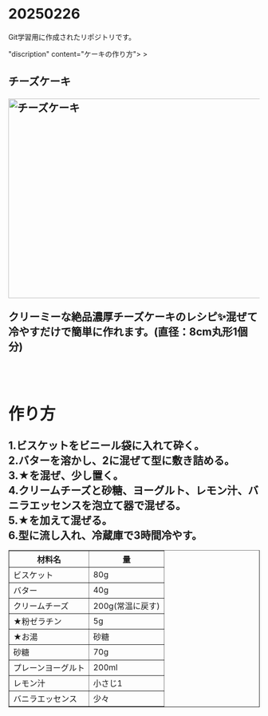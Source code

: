 # 20250226
Git学習用に作成されたリポジトリです。
<!DOCTYPE html>
<html lang="ja">
    <head>
        <meta charset="UTF-8">
        <title>チーズケーキ</title>
        <meta name=>"discription" content="ケーキの作り方">
        <link rel="stylesheet" href="style.css">
    </head>>

<body>
<section>
<h1>
    <p class="cakename">チーズケーキ</p>
    <div class="box1">
    <img src="cheesecake.jpg" alt="チーズケーキ" width="600px" height="400px">
    </div>
    <div class="box2">
    <p>クリーミーな絶品濃厚チーズケーキのレシピ✨混ぜて冷やすだけで簡単に作れます。(直径：8cm丸形1個分)</p>
   </div>
    <table border="1">
     <tr>
     　<th>材料名</th>
       <th>量</th>
     </tr>
     <tr>
       <td>ビスケット</td>
       <td>80g</td>
     </tr>
     <tr>
       <td>バター</td>
       <td>40g</td>
     </tr>
     <tr>
       <td>クリームチーズ</td>
       <td>200g(常温に戻す)</td>
     </tr>
     <tr>
       <td>★粉ゼラチン</td>
       <td>5g</td>
     </tr>
     <tr>
       <td>★お湯</td>
       <td>砂糖</td>
     </tr>
     <tr>
       <td>砂糖</td>
       <td>70g</td>
     </tr>
     <tr>
       <td>プレーンヨーグルト</td>
       <td>200ml</td>
     </tr>
     <tr>
       <td>レモン汁</td>
       <td>小さじ1</td>
     </tr>
     <tr>
       <td>バニラエッセンス</td>
       <td>少々</td>
     </tr>
   
</h1>
</section>

<section>
<h2 class="section-title">作り方</h2>
 <div class="flex_test-box">
  <div class="flex test-item">
    1.ビスケットをビニール袋に入れて砕く。
 </div>
 <div class="flex_test-item">
    2.バターを溶かし、2に混ぜて型に敷き詰める。
 </div>
 <div class="flex_test-item">
    3.★を混ぜ、少し置く。
 </div>
 <div class="flex_test-item">
    4.クリームチーズと砂糖、ヨーグルト、レモン汁、バニラエッセンスを泡立て器で混ぜる。
 </div>
 <div class="flex_test-item">
    5.★を加えて混ぜる。
 </div>
 <div class="flex_test-item">
    6.型に流し入れ、冷蔵庫で3時間冷やす。
 </div>
</h2>
</section>
</body>
</html>
